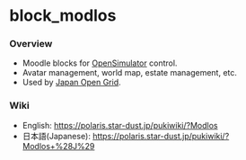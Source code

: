 # block_modlos

### Overview
* Moodle blocks for [OpenSimulator](http://opensimulator.org/) control.
* Avatar management, world map, estate management, etc.
* Used by [Japan Open Grid](https://www.jogrid.net).


### Wiki
* English: https://polaris.star-dust.jp/pukiwiki/?Modlos
* 日本語(Japanese): https://polaris.star-dust.jp/pukiwiki/?Modlos+%28J%29
  
